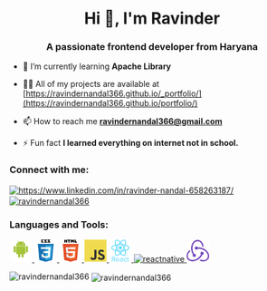 <h1 align="center">Hi 👋, I'm Ravinder</h1>
<h3 align="center">A passionate frontend developer from Haryana</h3>

- 🌱 I’m currently learning **Apache Library**

- 👨‍💻 All of my projects are available at [https://ravindernandal366.github.io/_portfolio/](https://ravindernandal366.github.io/portfolio/)

- 📫 How to reach me **ravindernandal366@gmail.com**

- ⚡ Fun fact **I learned everything on internet not in school.**

<h3 align="left">Connect with me:</h3>
<p align="left">
<a href="https://www.linkedin.com/in/ravinder-nandal-658263187/" target="blank"><img align="center" src="https://raw.githubusercontent.com/rahuldkjain/github-profile-readme-generator/master/src/images/icons/Social/linked-in-alt.svg" alt="https://www.linkedin.com/in/ravinder-nandal-658263187/" height="30" width="40" /></a>
<a href="https://codesandbox.io/u/ravindernandal366" target="_blank"><img align="center" src="https://raw.githubusercontent.com/rahuldkjain/github-profile-readme-generator/master/src/images/icons/Social/codesandbox.svg" alt="ravindernandal366" height="30" width="40" /></a>
</p>

<h3 align="left">Languages and Tools:</h3>
<p align="left"> <a href="https://developer.android.com" target="_blank" rel="noreferrer"> <img src="https://raw.githubusercontent.com/devicons/devicon/master/icons/android/android-original-wordmark.svg" alt="android" width="40" height="40"/> </a> <a href="https://www.w3schools.com/css/" target="_blank" rel="noreferrer"> <img src="https://raw.githubusercontent.com/devicons/devicon/master/icons/css3/css3-original-wordmark.svg" alt="css3" width="40" height="40"/> </a> <a href="https://www.w3.org/html/" target="_blank" rel="noreferrer"> <img src="https://raw.githubusercontent.com/devicons/devicon/master/icons/html5/html5-original-wordmark.svg" alt="html5" width="40" height="40"/> </a> <a href="https://developer.mozilla.org/en-US/docs/Web/JavaScript" target="_blank" rel="noreferrer"> <img src="https://raw.githubusercontent.com/devicons/devicon/master/icons/javascript/javascript-original.svg" alt="javascript" width="40" height="40"/> </a> <a href="https://reactjs.org/" target="_blank" rel="noreferrer"> <img src="https://raw.githubusercontent.com/devicons/devicon/master/icons/react/react-original-wordmark.svg" alt="react" width="40" height="40"/> </a> <a href="https://reactnative.dev/" target="_blank" rel="noreferrer"> <img src="https://reactnative.dev/img/header_logo.svg" alt="reactnative" width="40" height="40"/> </a> <a href="https://redux.js.org" target="_blank" rel="noreferrer"> <img src="https://raw.githubusercontent.com/devicons/devicon/master/icons/redux/redux-original.svg" alt="redux" width="40" height="40"/> </a> </p>

<p><img align="left" src="https://github-readme-stats.vercel.app/api/top-langs?username=ravindernandal366&show_icons=true&locale=en&layout=compact" alt="ravindernandal366" /></p>

<p>&nbsp;<img align="center" src="https://github-readme-stats.vercel.app/api?username=ravindernandal366&show_icons=true&locale=en" alt="ravindernandal366" /></p>

